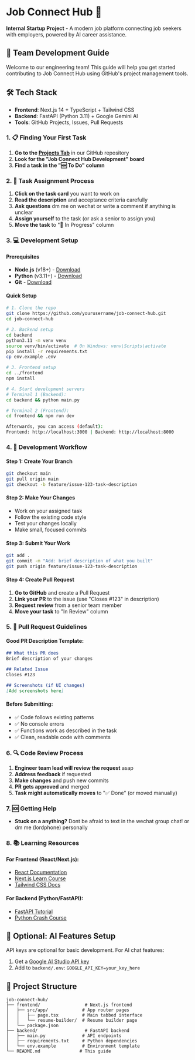 # Job Connect Hub 🚀

**Internal Startup Project** - A modern job platform connecting job seekers with employers, powered by AI career assistance.

## 👥 Team Development Guide

Welcome to our engineering team! This guide will help you get started contributing to Job Connect Hub using GitHub's project management tools.

## 🛠️ Tech Stack

- **Frontend**: Next.js 14 + TypeScript + Tailwind CSS
- **Backend**: FastAPI (Python 3.11) + Google Gemini AI
- **Tools**: GitHub Projects, Issues, Pull Requests

### 1. 📋 Finding Your First Task

1. **Go to the [Projects Tab](../../projects)** in our GitHub repository
2. **Look for the "Job Connect Hub Development" board**
3. **Find a task in the "🆕 To Do" column**

### 2. 🎯 Task Assignment Process

1. **Click on the task card** you want to work on
2. **Read the description** and acceptance criteria carefully
3. **Ask questions** dm me on wechat or write a comment if anything is unclear
4. **Assign yourself** to the task (or ask a senior to assign you)
5. **Move the task** to "🔄 In Progress" column

### 3. 💻 Development Setup

#### Prerequisites
- **Node.js** (v18+) - [Download](https://nodejs.org/)
- **Python** (v3.11+) - [Download](https://python.org/)
- **Git** - [Download](https://git-scm.com/)

#### Quick Setup
```bash
# 1. Clone the repo
git clone https://github.com/yourusername/job-connect-hub.git
cd job-connect-hub

# 2. Backend setup
cd backend
python3.11 -m venv venv
source venv/bin/activate  # On Windows: venv\Scripts\activate
pip install -r requirements.txt
cp env.example .env

# 3. Frontend setup
cd ../frontend
npm install

# 4. Start development servers
# Terminal 1 (Backend):
cd backend && python main.py

# Terminal 2 (Frontend):
cd frontend && npm run dev

Afterwards, you can access (default):
Frontend: http://localhost:3000 | Backend: http://localhost:8000

```

### 4. 🔄 Development Workflow

#### Step 1: Create Your Branch
```bash
git checkout main
git pull origin main
git checkout -b feature/issue-123-task-description
```

#### Step 2: Make Your Changes
- Work on your assigned task
- Follow the existing code style
- Test your changes locally
- Make small, focused commits

#### Step 3: Submit Your Work
```bash
git add .
git commit -m "Add: brief description of what you built"
git push origin feature/issue-123-task-description
```

#### Step 4: Create Pull Request
1. **Go to GitHub** and create a Pull Request
2. **Link your PR** to the issue (use "Closes #123" in description)
3. **Request review** from a senior team member
4. **Move your task** to "In Review" column

### 5. 📝 Pull Request Guidelines

#### Good PR Description Template:
```markdown
## What this PR does
Brief description of your changes

## Related Issue
Closes #123

## Screenshots (if UI changes)
[Add screenshots here]
```

#### Before Submitting:
- ✅ Code follows existing patterns
- ✅ No console errors
- ✅ Functions work as described in the task
- ✅ Clean, readable code with comments

### 6. 🔍 Code Review Process

1. **Engineer team lead will review the request** asap
2. **Address feedback** if requested
3. **Make changes** and push new commits
4. **PR gets approved** and merged
5. **Task might automatically moves** to "✅ Done" (or moved manually)

### 7. 🆘 Getting Help

- **Stuck on a anything?** Dont be afraid to text in the wechat group chat! or dm me (lordphone) personally

### 8. 📚 Learning Resources

#### For Frontend (React/Next.js):
- [React Documentation](https://react.dev/)
- [Next.js Learn Course](https://nextjs.org/learn)
- [Tailwind CSS Docs](https://tailwindcss.com/)

#### For Backend (Python/FastAPI):
- [FastAPI Tutorial](https://fastapi.tiangolo.com/tutorial/)
- [Python Crash Course](https://www.python.org/about/gettingstarted/)

## 🔧 Optional: AI Features Setup

API keys are optional for basic development. For AI chat features:
1. Get a [Google AI Studio API key](https://makersuite.google.com/app/apikey)
2. Add to `backend/.env`: `GOOGLE_API_KEY=your_key_here`

## 📁 Project Structure

```
job-connect-hub/
├── frontend/                 # Next.js frontend
│   ├── src/app/             # App router pages
│   │   ├── page.tsx         # Main tabbed interface
│   │   └── resume-builder/  # Resume builder page
│   └── package.json
├── backend/                  # FastAPI backend
│   ├── main.py              # API endpoints
│   ├── requirements.txt     # Python dependencies
│   └── env.example          # Environment template
└── README.md               # This guide
```